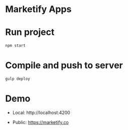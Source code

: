 # Marketify Apps

# Run project
```npm start```

# Compile and push to server
```gulp deploy```

# Demo

- Local: http://localhost:4200

- Public: https://marketify.co